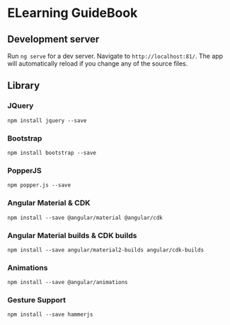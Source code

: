 # ELearning GuideBook



## Development server

Run `ng serve` for a dev server. Navigate to `http://localhost:81/`. The app will automatically reload if you change any of the source files.

## Library
### JQuery
`npm install jquery --save`
### Bootstrap
`npm install bootstrap --save`
### PopperJS
`npm popper.js --save`
### Angular Material & CDK
`npm install --save @angular/material @angular/cdk`
### Angular Material builds & CDK builds
`npm install --save angular/material2-builds angular/cdk-builds`
### Animations
`npm install --save @angular/animations`
### Gesture Support
`npm install --save hammerjs`
